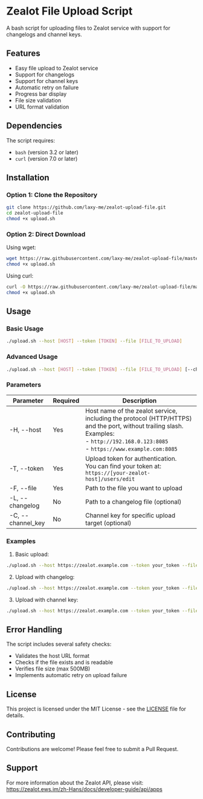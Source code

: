 # Zealot File Upload Script

A bash script for uploading files to Zealot service with support for changelogs and channel keys.

## Features

- Easy file upload to Zealot service
- Support for changelogs
- Support for channel keys
- Automatic retry on failure
- Progress bar display
- File size validation
- URL format validation

## Dependencies

The script requires:
- `bash` (version 3.2 or later)
- `curl` (version 7.0 or later)

## Installation

### Option 1: Clone the Repository

```bash
git clone https://github.com/laxy-me/zealot-upload-file.git
cd zealot-upload-file
chmod +x upload.sh
```

### Option 2: Direct Download

Using wget:
```bash
wget https://raw.githubusercontent.com/laxy-me/zealot-upload-file/master/upload.sh
chmod +x upload.sh
```

Using curl:
```bash
curl -O https://raw.githubusercontent.com/laxy-me/zealot-upload-file/master/upload.sh
chmod +x upload.sh
```

## Usage

### Basic Usage
```bash
./upload.sh --host [HOST] --token [TOKEN] --file [FILE_TO_UPLOAD]
```

### Advanced Usage
```bash
./upload.sh --host [HOST] --token [TOKEN] --file [FILE_TO_UPLOAD] [--changelog [CHANGELOG]] [--channel_key [CHANNEL_KEY]]
```

### Parameters

| Parameter | Required | Description |
|-----------|----------|-------------|
| -H, --host | Yes | Host name of the zealot service, including the protocol (HTTP/HTTPS) and the port, without trailing slash.<br>Examples:<br>- `http://192.168.0.123:8085`<br>- `https://www.example.com:8085` |
| -T, --token | Yes | Upload token for authentication.<br>You can find your token at: `https://[your-zealot-host]/users/edit` |
| -F, --file | Yes | Path to the file you want to upload |
| -L, --changelog | No | Path to a changelog file (optional) |
| -C, --channel_key | No | Channel key for specific upload target (optional) |

### Examples

1. Basic upload:
```bash
./upload.sh --host https://zealot.example.com --token your_token --file app.ipa
```

2. Upload with changelog:
```bash
./upload.sh --host https://zealot.example.com --token your_token --file app.ipa --changelog changelog.txt
```

3. Upload with channel key:
```bash
./upload.sh --host https://zealot.example.com --token your_token --file app.ipa --channel_key beta
```

## Error Handling

The script includes several safety checks:
- Validates the host URL format
- Checks if the file exists and is readable
- Verifies file size (max 500MB)
- Implements automatic retry on upload failure

## License

This project is licensed under the MIT License - see the [LICENSE](LICENSE) file for details.

## Contributing

Contributions are welcome! Please feel free to submit a Pull Request.

## Support

For more information about the Zealot API, please visit:
https://zealot.ews.im/zh-Hans/docs/developer-guide/api/apps